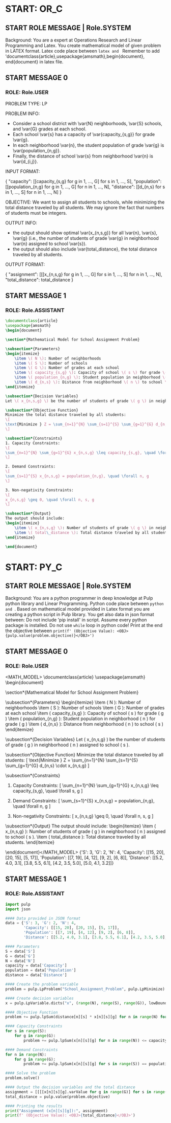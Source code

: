 # START: OR_C 
## START ROLE MESSAGE | Role.SYSTEM 
Background: You are a expert at Operations Research and Linear Programming and Latex. You create mathematical model of given problem in LATEX format. Latex code place between ```latex and ``` Remember to add 'documentclass{article},usepackage{amsmath},begin{document}, end{document} in latex file. 
## START MESSAGE 0 
### ROLE: Role.USER
<DESCRIPTION>
PROBLEM TYPE: LP

PROBLEM INFO: 

- Consider a school district with \var{N} neighborhoods, \var{S} schools, and \var{G} grades at each school.
- Each school \var{s} has a capacity of \var{capacity_{s,g}} for grade \var{g}. 
- In each neighborhood \var{n}, the student population of grade \var{g} is \var{population_{n,g}}. 
- Finally, the distance of school \var{s} from neighborhood \var{n} is \var{d_{i,j}}.

INPUT FORMAT: 

{
    "capacity": [[capacity_{s,g} for g in 1, ..., G] for s in 1, ..., S],
    "population": [[population_{n,g} for g in 1, ..., G] for n in 1, ..., N],
    "distance": [[d_{n,s} for s in 1, ..., S] for n in 1, ..., N]
}

OBJECTIVE: We want to assign all students to schools, while minimizing the total distance traveled by all students. We may ignore the fact that numbers of students must be integers.

OUTPUT INFO:
- the output should show optimal \var{x_{n,s,g}} for all \var{n}, \var{s}, \var{g} (i.e., the number of students of grade \var{g} in neighborhood \var{n} assigned to school \var{s}).
- the output should also include \var{total_distance}, the total distance traveled by all students.

OUTPUT FORMAT:

{
    "assignment": [[[x_{n,s,g} for g in 1, ..., G] for s in 1, ..., S] for n in 1, ..., N],
    "total_distance": total_distance
}

</DESCRIPTION>


## START MESSAGE 1 
### ROLE: Role.ASSISTANT
```latex
\documentclass{article}
\usepackage{amsmath}
\begin{document}

\section*{Mathematical Model for School Assignment Problem}

\subsection*{Parameters}
\begin{itemize}
    \item \( N \): Number of neighborhoods
    \item \( S \): Number of schools
    \item \( G \): Number of grades at each school
    \item \( capacity_{s,g} \): Capacity of school \( s \) for grade \( g \)
    \item \( population_{n,g} \): Student population in neighborhood \( n \) for grade \( g \)
    \item \( d_{n,s} \): Distance from neighborhood \( n \) to school \( s \)
\end{itemize}

\subsection*{Decision Variables}
Let \( x_{n,s,g} \) be the number of students of grade \( g \) in neighborhood \( n \) assigned to school \( s \).

\subsection*{Objective Function}
Minimize the total distance traveled by all students:
\[
\text{Minimize } Z = \sum_{n=1}^{N} \sum_{s=1}^{S} \sum_{g=1}^{G} d_{n,s} \cdot x_{n,s,g}
\]

\subsection*{Constraints}
1. Capacity Constraints:
\[
\sum_{n=1}^{N} \sum_{g=1}^{G} x_{n,s,g} \leq capacity_{s,g}, \quad \forall s, g
\]

2. Demand Constraints:
\[
\sum_{s=1}^{S} x_{n,s,g} = population_{n,g}, \quad \forall n, g
\]

3. Non-negativity Constraints:
\[
x_{n,s,g} \geq 0, \quad \forall n, s, g
\]

\subsection*{Output}
The output should include:
\begin{itemize}
    \item \( x_{n,s,g} \): Number of students of grade \( g \) in neighborhood \( n \) assigned to school \( s \).
    \item \( total\_distance \): Total distance traveled by all students.
\end{itemize}

\end{document}
```

# START: PY_C 
## START ROLE MESSAGE | Role.SYSTEM 
Background: You are a python programmer in deep knowledge at Pulp python library and Linear Programming. Python code place between ```python and ```. Based on mathematical model provided in Latex format you are creating a python script in Pulp library. You get also data in json format between: <DATA></DATA> Do not include 'pip install' in script. Assume every python package is installed. Do not use `while` loop in python code! Print at the end the objective between <OBJ></OBJ> `print(f' (Objective Value): <OBJ>{pulp.value(problem.objective)}</OBJ>')` 
## START MESSAGE 0 
### ROLE: Role.USER
<MATH_MODEL>
\documentclass{article}
\usepackage{amsmath}
\begin{document}

\section*{Mathematical Model for School Assignment Problem}

\subsection*{Parameters}
\begin{itemize}
    \item \( N \): Number of neighborhoods
    \item \( S \): Number of schools
    \item \( G \): Number of grades at each school
    \item \( capacity_{s,g} \): Capacity of school \( s \) for grade \( g \)
    \item \( population_{n,g} \): Student population in neighborhood \( n \) for grade \( g \)
    \item \( d_{n,s} \): Distance from neighborhood \( n \) to school \( s \)
\end{itemize}

\subsection*{Decision Variables}
Let \( x_{n,s,g} \) be the number of students of grade \( g \) in neighborhood \( n \) assigned to school \( s \).

\subsection*{Objective Function}
Minimize the total distance traveled by all students:
\[
\text{Minimize } Z = \sum_{n=1}^{N} \sum_{s=1}^{S} \sum_{g=1}^{G} d_{n,s} \cdot x_{n,s,g}
\]

\subsection*{Constraints}
1. Capacity Constraints:
\[
\sum_{n=1}^{N} \sum_{g=1}^{G} x_{n,s,g} \leq capacity_{s,g}, \quad \forall s, g
\]

2. Demand Constraints:
\[
\sum_{s=1}^{S} x_{n,s,g} = population_{n,g}, \quad \forall n, g
\]

3. Non-negativity Constraints:
\[
x_{n,s,g} \geq 0, \quad \forall n, s, g
\]

\subsection*{Output}
The output should include:
\begin{itemize}
    \item \( x_{n,s,g} \): Number of students of grade \( g \) in neighborhood \( n \) assigned to school \( s \).
    \item \( total\_distance \): Total distance traveled by all students.
\end{itemize}

\end{document}</MATH_MODEL>
<DATA>
{'S': 3, 'G': 2, 'N': 4, 'Capacity': [[15, 20], [20, 15], [5, 17]], 'Population': [[7, 19], [4, 12], [9, 2], [6, 8]], 'Distance': [[5.2, 4.0, 3.1], [3.8, 5.5, 6.1], [4.2, 3.5, 5.0], [5.0, 4.1, 3.2]]}</DATA>


## START MESSAGE 1 
### ROLE: Role.ASSISTANT
```python
import pulp
import json

#### Data provided in JSON format
data = {'S': 3, 'G': 2, 'N': 4, 
        'Capacity': [[15, 20], [20, 15], [5, 17]], 
        'Population': [[7, 19], [4, 12], [9, 2], [6, 8]], 
        'Distance': [[5.2, 4.0, 3.1], [3.8, 5.5, 6.1], [4.2, 3.5, 5.0], [5.0, 4.1, 3.2]]}

#### Parameters
S = data['S']
G = data['G']
N = data['N']
capacity = data['Capacity']
population = data['Population']
distance = data['Distance']

#### Create the problem variable
problem = pulp.LpProblem("School_Assignment_Problem", pulp.LpMinimize)

#### Create decision variables
x = pulp.LpVariable.dicts("x", (range(N), range(S), range(G)), lowBound=0, cat='Continuous')

#### Objective Function
problem += pulp.lpSum(distance[n][s] * x[n][s][g] for n in range(N) for s in range(S) for g in range(G))

#### Capacity Constraints
for s in range(S):
    for g in range(G):
        problem += pulp.lpSum(x[n][s][g] for n in range(N)) <= capacity[s][g], f"Capacity_Constraint_s{S}_g{G}"

#### Demand Constraints
for n in range(N):
    for g in range(G):
        problem += pulp.lpSum(x[n][s][g] for s in range(S)) == population[n][g], f"Demand_Constraint_n{N}_g{G}"

#### Solve the problem
problem.solve()

#### Output the decision variables and the total distance
assignment = [[[[x[n][s][g].varValue for g in range(G)] for s in range(S)] for n in range(N)]]
total_distance = pulp.value(problem.objective)

#### Printing the results
print("Assignment (x[n][s][g]):", assignment)
print(f' (Objective Value): <OBJ>{total_distance}</OBJ>')
```


